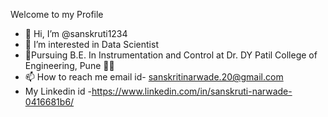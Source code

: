 Welcome to my Profile
- 👋 Hi, I’m @sanskruti1234
- 👀 I’m interested in Data Scientist 
- 🌱Pursuing B.E. In Instrumentation and Control at Dr. DY Patil College of Engineering, Pune 👨‍💻
- 📫 How to reach me email id- sanskritinarwade.20@gmail.com
- My Linkedin id -https://www.linkedin.com/in/sanskruti-narwade-0416681b6/

<!---
sanskruti1234/sanskruti1234 is a ✨ special ✨ repository because its `README.md` (this file) appears on your GitHub profile.
You can click the Preview link to take a look at your changes.
--->
